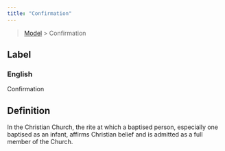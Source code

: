 ```yaml
---
title: "Confirmation"
---
```


> [Model](../../) > Confirmation

## Label

### English
Confirmation


## Definition
In the Christian Church, the rite at which a baptised person, especially one baptised as an infant, affirms Christian belief and is admitted as a full member of the Church. 


    
